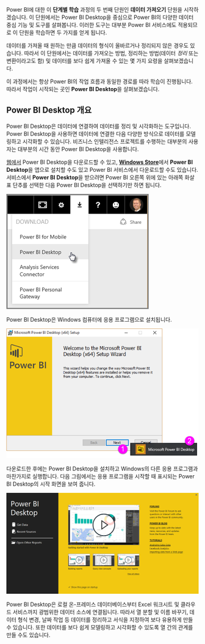 Power BI에 대한 이 **단계별 학습** 과정의 두 번째 단원인 **데이터 가져오기** 단원을 시작하겠습니다. 이 단원에서는 Power BI Desktop을 중심으로 Power BI의 다양한 데이터 중심 기능 및 도구를 살펴봅니다. 이러한 도구는 대부분 Power BI 서비스에도 적용되므로 이 단원을 학습하면 두 가지를 얻게 됩니다.

데이터를 가져올 때 원하는 만큼 데이터의 형식이 올바르거나 정리되지 않은 경우도 있습니다. 따라서 이 단원에서는 데이터를 가져오는 방법, 정리하는 방법(데이터 *정리* 또는 변환이라고도 함) 및 데이터를 보다 쉽게 가져올 수 있는 몇 가지 요령을 살펴보겠습니다.

이 과정에서는 항상 Power BI의 작업 흐름과 동일한 경로를 따라 학습이 진행됩니다. 따라서 작업이 시작되는 곳인 **Power BI Desktop**을 살펴보겠습니다.

## <a name="an-overview-of-power-bi-desktop"></a>Power BI Desktop 개요
Power BI Desktop은 데이터에 연결하여 데이터를 정리 및 시각화하는 도구입니다. Power BI Desktop을 사용하면 데이터에 연결한 다음 다양한 방식으로 데이터를 모델링하고 시각화할 수 있습니다. 비즈니스 인텔리전스 프로젝트를 수행하는 대부분의 사용자는 대부분의 시간 동안 Power BI Desktop을 사용합니다.

[웹에서](http://go.microsoft.com/fwlink/?LinkID=521662) Power BI Desktop을 다운로드할 수 있고, [**Windows Store**](http://aka.ms/pbidesktopstore)에서 **Power BI Desktop**을 앱으로 설치할 수도 있고 Power BI 서비스에서 다운로드할 수도 있습니다. 서비스에서 **Power BI Desktop**을 받으려면 Power BI 오른쪽 위에 있는 아래쪽 화살표 단추를 선택한 다음 Power BI Desktop을 선택하기만 하면 됩니다.

![](media/1-1-overview-of-power-bi-desktop/1-1_1.png)

Power BI Desktop은 Windows 컴퓨터에 응용 프로그램으로 설치됩니다.

![](media/1-1-overview-of-power-bi-desktop/1-1_2.png)

다운로드한 후에는 Power BI Desktop을 설치하고 Windows의 다른 응용 프로그램과 마찬가지로 실행합니다. 다음 그림에서는 응용 프로그램을 시작할 때 표시되는 Power BI Desktop의 시작 화면을 보여 줍니다.

![](media/1-1-overview-of-power-bi-desktop/1-1_3.png)

Power BI Desktop은 로컬 온-프레미스 데이터베이스부터 Excel 워크시트 및 클라우드 서비스까지 광범위한 데이터 소스에 연결됩니다. 따라서 열 분할 및 이름 바꾸기, 데이터 형식 변경, 날짜 작업 등 데이터를 정리하고 서식을 지정하여 보다 유용하게 만들 수 있습니다. 또한 데이터를 보다 쉽게 모델링하고 시각화할 수 있도록 열 간의 관계를 만들 수도 있습니다.


